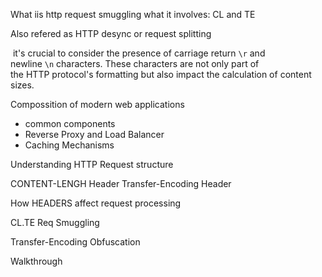 What iis http request smuggling 
what it involves: CL and TE

Also refered as HTTP desync or request splitting

 it's crucial to consider the presence of carriage return `\r` and newline `\n` characters. These characters are not only part of the HTTP protocol's formatting but also impact the calculation of content sizes.


Compossition of modern web applications

- common components
- Reverse Proxy and Load Balancer 
- Caching Mechanisms 


Understanding HTTP Request structure

CONTENT-LENGH Header 
Transfer-Encoding Header

How HEADERS affect request processing 


CL.TE Req Smuggling

Transfer-Encoding Obfuscation



Walkthrough 

